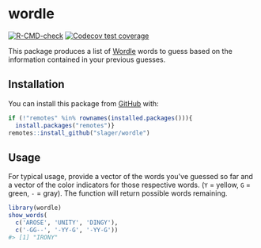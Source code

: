 
# wordle

<!-- badges: start -->
[![R-CMD-check](https://github.com/slager/wordle/actions/workflows/R-CMD-check.yaml/badge.svg)](https://github.com/slager/wordle/actions/workflows/R-CMD-check.yaml)
[![Codecov test coverage](https://codecov.io/gh/slager/wordle/branch/main/graph/badge.svg)](https://app.codecov.io/gh/slager/wordle?branch=main)
<!-- badges: end -->

This package produces a list of [Wordle](https://www.nytimes.com/games/wordle/index.html) words to guess based on the information contained in your previous guesses.

## Installation

You can install this package from [GitHub](https://github.com/) with:

``` r
if (!"remotes" %in% rownames(installed.packages())){
  install.packages("remotes")}
remotes::install_github("slager/wordle")
```

## Usage

For typical usage, provide a vector of the words you've guessed so far and a vector of the color indicators for those respective words. (`Y` = yellow, `G` = green, `-` = gray). The function will return possible words remaining.

``` r
library(wordle)
show_words(
  c('AROSE', 'UNITY', 'DINGY'),
  c('-GG--', '-YY-G', '-YY-G'))
#> [1] "IRONY"
```
